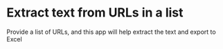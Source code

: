 # Extract text from URLs in a list
Provide a list of URLs, and this app will help extract the text and export to Excel
